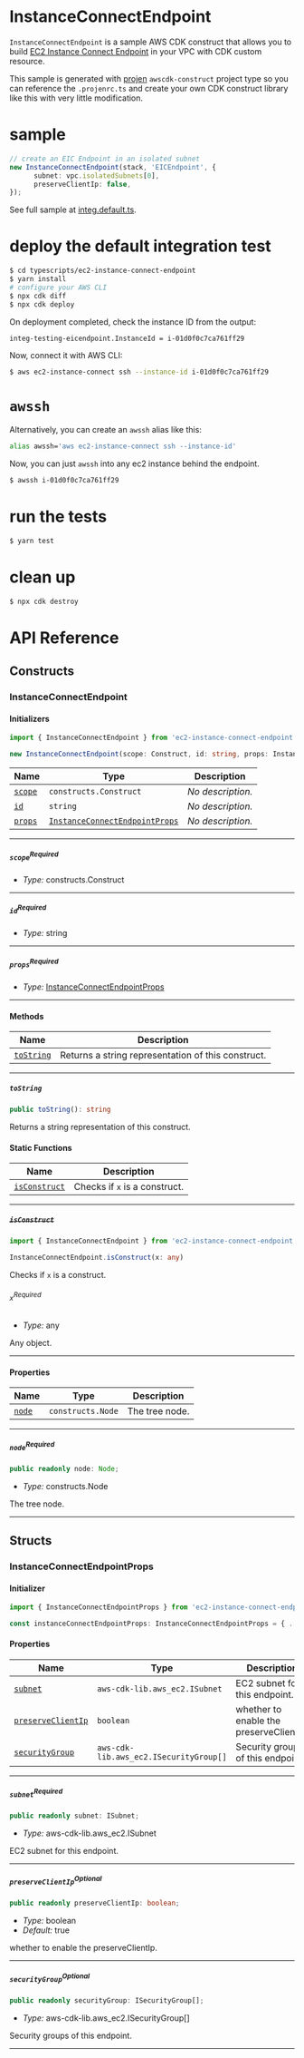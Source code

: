 # InstanceConnectEndpoint

`InstanceConnectEndpoint` is a sample AWS CDK construct that allows you to build [EC2 Instance Connect Endpoint](https://docs.aws.amazon.com/AWSEC2/latest/UserGuide/connect-using-eice.html) in your VPC with CDK custom resource.

This sample is generated with [projen](https://github.com/projen/projen) `awscdk-construct` project type so you can reference the `.projenrc.ts` and create your own CDK construct library like this with very little modification.

# sample

```ts
// create an EIC Endpoint in an isolated subnet
new InstanceConnectEndpoint(stack, 'EICEndpoint', {
      subnet: vpc.isolatedSubnets[0],
      preserveClientIp: false,
});
```

See full sample at [integ.default.ts](./src/integ.default.ts).

# deploy the default integration test

```sh
$ cd typescripts/ec2-instance-connect-endpoint
$ yarn install
# configure your AWS CLI
$ npx cdk diff
$ npx cdk deploy
```

On deployment completed, check the instance ID from the output:

```
integ-testing-eicendpoint.InstanceId = i-01d0f0c7ca761ff29
```

Now, connect it with AWS CLI:

```sh
$ aws ec2-instance-connect ssh --instance-id i-01d0f0c7ca761ff29
```

# `awssh`

Alternatively, you can create an `awssh` alias like this:

```sh
alias awssh='aws ec2-instance-connect ssh --instance-id'
```

Now, you can just `awssh` into any ec2 instance behind the endpoint.

```sh
$ awssh i-01d0f0c7ca761ff29
```

# run the tests

```sh
$ yarn test
```

# clean up

```sh
$ npx cdk destroy
```
# API Reference <a name="API Reference" id="api-reference"></a>

## Constructs <a name="Constructs" id="Constructs"></a>

### InstanceConnectEndpoint <a name="InstanceConnectEndpoint" id="ec2-instance-connect-endpoint.InstanceConnectEndpoint"></a>

#### Initializers <a name="Initializers" id="ec2-instance-connect-endpoint.InstanceConnectEndpoint.Initializer"></a>

```typescript
import { InstanceConnectEndpoint } from 'ec2-instance-connect-endpoint'

new InstanceConnectEndpoint(scope: Construct, id: string, props: InstanceConnectEndpointProps)
```

| **Name** | **Type** | **Description** |
| --- | --- | --- |
| <code><a href="#ec2-instance-connect-endpoint.InstanceConnectEndpoint.Initializer.parameter.scope">scope</a></code> | <code>constructs.Construct</code> | *No description.* |
| <code><a href="#ec2-instance-connect-endpoint.InstanceConnectEndpoint.Initializer.parameter.id">id</a></code> | <code>string</code> | *No description.* |
| <code><a href="#ec2-instance-connect-endpoint.InstanceConnectEndpoint.Initializer.parameter.props">props</a></code> | <code><a href="#ec2-instance-connect-endpoint.InstanceConnectEndpointProps">InstanceConnectEndpointProps</a></code> | *No description.* |

---

##### `scope`<sup>Required</sup> <a name="scope" id="ec2-instance-connect-endpoint.InstanceConnectEndpoint.Initializer.parameter.scope"></a>

- *Type:* constructs.Construct

---

##### `id`<sup>Required</sup> <a name="id" id="ec2-instance-connect-endpoint.InstanceConnectEndpoint.Initializer.parameter.id"></a>

- *Type:* string

---

##### `props`<sup>Required</sup> <a name="props" id="ec2-instance-connect-endpoint.InstanceConnectEndpoint.Initializer.parameter.props"></a>

- *Type:* <a href="#ec2-instance-connect-endpoint.InstanceConnectEndpointProps">InstanceConnectEndpointProps</a>

---

#### Methods <a name="Methods" id="Methods"></a>

| **Name** | **Description** |
| --- | --- |
| <code><a href="#ec2-instance-connect-endpoint.InstanceConnectEndpoint.toString">toString</a></code> | Returns a string representation of this construct. |

---

##### `toString` <a name="toString" id="ec2-instance-connect-endpoint.InstanceConnectEndpoint.toString"></a>

```typescript
public toString(): string
```

Returns a string representation of this construct.

#### Static Functions <a name="Static Functions" id="Static Functions"></a>

| **Name** | **Description** |
| --- | --- |
| <code><a href="#ec2-instance-connect-endpoint.InstanceConnectEndpoint.isConstruct">isConstruct</a></code> | Checks if `x` is a construct. |

---

##### ~~`isConstruct`~~ <a name="isConstruct" id="ec2-instance-connect-endpoint.InstanceConnectEndpoint.isConstruct"></a>

```typescript
import { InstanceConnectEndpoint } from 'ec2-instance-connect-endpoint'

InstanceConnectEndpoint.isConstruct(x: any)
```

Checks if `x` is a construct.

###### `x`<sup>Required</sup> <a name="x" id="ec2-instance-connect-endpoint.InstanceConnectEndpoint.isConstruct.parameter.x"></a>

- *Type:* any

Any object.

---

#### Properties <a name="Properties" id="Properties"></a>

| **Name** | **Type** | **Description** |
| --- | --- | --- |
| <code><a href="#ec2-instance-connect-endpoint.InstanceConnectEndpoint.property.node">node</a></code> | <code>constructs.Node</code> | The tree node. |

---

##### `node`<sup>Required</sup> <a name="node" id="ec2-instance-connect-endpoint.InstanceConnectEndpoint.property.node"></a>

```typescript
public readonly node: Node;
```

- *Type:* constructs.Node

The tree node.

---


## Structs <a name="Structs" id="Structs"></a>

### InstanceConnectEndpointProps <a name="InstanceConnectEndpointProps" id="ec2-instance-connect-endpoint.InstanceConnectEndpointProps"></a>

#### Initializer <a name="Initializer" id="ec2-instance-connect-endpoint.InstanceConnectEndpointProps.Initializer"></a>

```typescript
import { InstanceConnectEndpointProps } from 'ec2-instance-connect-endpoint'

const instanceConnectEndpointProps: InstanceConnectEndpointProps = { ... }
```

#### Properties <a name="Properties" id="Properties"></a>

| **Name** | **Type** | **Description** |
| --- | --- | --- |
| <code><a href="#ec2-instance-connect-endpoint.InstanceConnectEndpointProps.property.subnet">subnet</a></code> | <code>aws-cdk-lib.aws_ec2.ISubnet</code> | EC2 subnet for this endpoint. |
| <code><a href="#ec2-instance-connect-endpoint.InstanceConnectEndpointProps.property.preserveClientIp">preserveClientIp</a></code> | <code>boolean</code> | whether to enable the preserveClientIp. |
| <code><a href="#ec2-instance-connect-endpoint.InstanceConnectEndpointProps.property.securityGroup">securityGroup</a></code> | <code>aws-cdk-lib.aws_ec2.ISecurityGroup[]</code> | Security groups of this endpoint. |

---

##### `subnet`<sup>Required</sup> <a name="subnet" id="ec2-instance-connect-endpoint.InstanceConnectEndpointProps.property.subnet"></a>

```typescript
public readonly subnet: ISubnet;
```

- *Type:* aws-cdk-lib.aws_ec2.ISubnet

EC2 subnet for this endpoint.

---

##### `preserveClientIp`<sup>Optional</sup> <a name="preserveClientIp" id="ec2-instance-connect-endpoint.InstanceConnectEndpointProps.property.preserveClientIp"></a>

```typescript
public readonly preserveClientIp: boolean;
```

- *Type:* boolean
- *Default:* true

whether to enable the preserveClientIp.

---

##### `securityGroup`<sup>Optional</sup> <a name="securityGroup" id="ec2-instance-connect-endpoint.InstanceConnectEndpointProps.property.securityGroup"></a>

```typescript
public readonly securityGroup: ISecurityGroup[];
```

- *Type:* aws-cdk-lib.aws_ec2.ISecurityGroup[]

Security groups of this endpoint.

---



